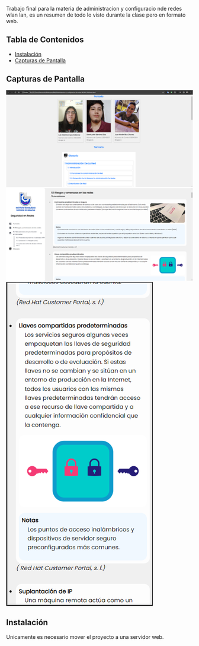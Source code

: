 
Trabajo final para la materia de administracion y configuracio nde redes wlan lan, es un resumen de todo lo visto durante la clase pero en formato web.

## Tabla de Contenidos

- [Instalación](#instalación)
- [Capturas de Pantalla](#capturas-de-pantalla)

## Capturas de Pantalla

![Captura de Pantalla 1](cap_uno.png)
![Captura de Pantalla 2](cap_dos.png)
![Captura de Pantalla 3](cap_tres.png)

## Instalación

Unicamente es necesario mover el proyecto a una servidor web. 


